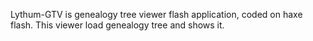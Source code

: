 Lythum-GTV is genealogy tree viewer flash application, coded on haxe flash. This viewer load genealogy tree and shows it.